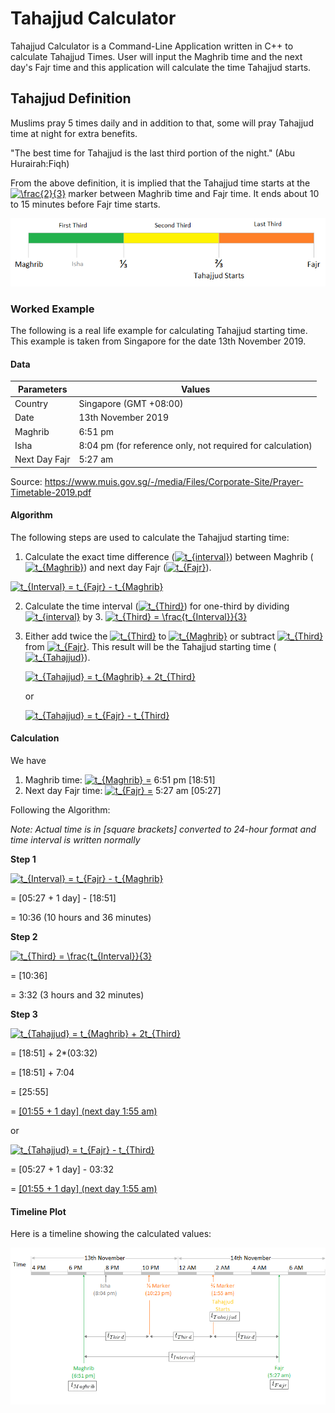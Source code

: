 # Tahajjud Calculator
Tahajjud Calculator is a Command-Line Application written in C++ to calculate Tahajjud Times. User will input the Maghrib time and the next day's Fajr time and this application will calculate the time Tahajjud starts. 

## Tahajjud Definition

Muslims pray 5 times daily and in addition to that, some will pray Tahajjud time at night for extra benefits. 

"The best time for Tahajjud is the last third portion of the night." (Abu Hurairah:Fiqh)

From the above definition, it is implied that the Tahajjud time starts at the 
<a href="https://www.codecogs.com/eqnedit.php?latex=\inline&space;\frac{2}{3}" target="_blank"><img src="https://latex.codecogs.com/svg.latex?\inline&space;\frac{2}{3}" title="\frac{2}{3}" /></a>
marker between Maghrib time and Fajr time. It ends about 10 to 15 minutes before Fajr time starts. 


![](\DefinitionTimeline.png)



### Worked Example 

The following is a real life example for calculating Tahajjud starting time. This example is taken from Singapore for the date 13th November 2019. 

#### Data 

| Parameters    | Values                                                     |
| ------------- | ---------------------------------------------------------- |
| Country       | Singapore (GMT +08:00)                                     |
| Date          | 13th November 2019                                         |
| Maghrib       | 6:51 pm                                                    |
| Isha          | 8:04 pm (for reference only, not required for calculation) |
| Next Day Fajr | 5:27 am                                                    |

Source: https://www.muis.gov.sg/-/media/Files/Corporate-Site/Prayer-Timetable-2019.pdf



#### Algorithm 

The following steps are used to calculate the Tahajjud starting time: 

1. Calculate the exact time difference (<a href="https://www.codecogs.com/eqnedit.php?latex=t_{interval}" target="_blank"><img src="https://latex.codecogs.com/gif.latex?t_{interval}" title="t_{interval}" /></a>) between Maghrib (<a href="https://www.codecogs.com/eqnedit.php?latex=t_{Maghrib}" target="_blank"><img src="https://latex.codecogs.com/gif.latex?t_{Maghrib}" title="t_{Maghrib}" /></a>) and next day Fajr (<a href="https://www.codecogs.com/eqnedit.php?latex=t_{Fajr}" target="_blank"><img src="https://latex.codecogs.com/gif.latex?t_{Fajr}" title="t_{Fajr}" /></a>). 

<a href="https://www.codecogs.com/eqnedit.php?latex=t_{Interval}&space;=&space;t_{Fajr}&space;-&space;t_{Maghrib}" target="_blank"><img src="https://latex.codecogs.com/gif.latex?t_{Interval}&space;=&space;t_{Fajr}&space;-&space;t_{Maghrib}" title="t_{Interval} = t_{Fajr} - t_{Maghrib}" /></a>

2. Calculate the time interval (<a href="https://www.codecogs.com/eqnedit.php?latex=t_{Third}" target="_blank"><img src="https://latex.codecogs.com/gif.latex?t_{Third}" title="t_{Third}" /></a>) for one-third by dividing <a href="https://www.codecogs.com/eqnedit.php?latex=t_{interval}" target="_blank"><img src="https://latex.codecogs.com/gif.latex?t_{interval}" title="t_{interval}" /></a> by 3. 
   <a href="https://www.codecogs.com/eqnedit.php?latex=t_{Third}&space;=&space;\frac{t_{Interval}}{3}" target="_blank"><img src="https://latex.codecogs.com/gif.latex?t_{Third}&space;=&space;\frac{t_{Interval}}{3}" title="t_{Third} = \frac{t_{Interval}}{3}" /></a>

3. Either add twice the <a href="https://www.codecogs.com/eqnedit.php?latex=t_{Third}" target="_blank"><img src="https://latex.codecogs.com/gif.latex?t_{Third}" title="t_{Third}" /></a> to <a href="https://www.codecogs.com/eqnedit.php?latex=t_{Maghrib}" target="_blank"><img src="https://latex.codecogs.com/gif.latex?t_{Maghrib}" title="t_{Maghrib}" /></a> or subtract <a href="https://www.codecogs.com/eqnedit.php?latex=t_{Third}" target="_blank"><img src="https://latex.codecogs.com/gif.latex?t_{Third}" title="t_{Third}" /></a> from <a href="https://www.codecogs.com/eqnedit.php?latex=t_{Fajr}" target="_blank"><img src="https://latex.codecogs.com/gif.latex?t_{Fajr}" title="t_{Fajr}" /></a>. This result will be the Tahajjud starting time (<a href="https://www.codecogs.com/eqnedit.php?latex=t_{Tahajjud}" target="_blank"><img src="https://latex.codecogs.com/gif.latex?t_{Tahajjud}" title="t_{Tahajjud}" /></a>). 

   <a href="https://www.codecogs.com/eqnedit.php?latex=t_{Tahajjud}&space;=&space;t_{Maghrib}&space;&plus;&space;2t_{Third}" target="_blank"><img src="https://latex.codecogs.com/gif.latex?t_{Tahajjud}&space;=&space;t_{Maghrib}&space;&plus;&space;2t_{Third}" title="t_{Tahajjud} = t_{Maghrib} + 2t_{Third}" /></a>

   or

   <a href="https://www.codecogs.com/eqnedit.php?latex=t_{Tahajjud}&space;=&space;t_{Fajr}&space;-&space;t_{Third}" target="_blank"><img src="https://latex.codecogs.com/gif.latex?t_{Tahajjud}&space;=&space;t_{Fajr}&space;-&space;t_{Third}" title="t_{Tahajjud} = t_{Fajr} - t_{Third}" /></a>



#### Calculation 

We have 

1. Maghrib time: <a href="https://www.codecogs.com/eqnedit.php?latex=t_{Maghrib}&space;=" target="_blank"><img src="https://latex.codecogs.com/gif.latex?t_{Maghrib}&space;=" title="t_{Maghrib} =" /></a> 6:51 pm [18:51]
2. Next day Fajr time: <a href="https://www.codecogs.com/eqnedit.php?latex=t_{Fajr}&space;=" target="_blank"><img src="https://latex.codecogs.com/gif.latex?t_{Fajr}&space;=" title="t_{Fajr} =" /></a> 5:27 am [05:27]

Following the Algorithm:

*Note: Actual time is in [square brackets] converted to 24-hour format and time interval is written normally* 

**Step 1**

<a href="https://www.codecogs.com/eqnedit.php?latex=t_{Interval}&space;=&space;t_{Fajr}&space;-&space;t_{Maghrib}" target="_blank"><img src="https://latex.codecogs.com/gif.latex?t_{Interval}&space;=&space;t_{Fajr}&space;-&space;t_{Maghrib}" title="t_{Interval} = t_{Fajr} - t_{Maghrib}" /></a> 

= [05:27 + 1 day] - [18:51]

= 10:36 (10 hours and 36 minutes)

**Step 2**

<a href="https://www.codecogs.com/eqnedit.php?latex=t_{Third}&space;=&space;\frac{t_{Interval}}{3}" target="_blank"><img src="https://latex.codecogs.com/gif.latex?t_{Third}&space;=&space;\frac{t_{Interval}}{3}" title="t_{Third} = \frac{t_{Interval}}{3}" /></a>

= [10:36]

= 3:32 (3 hours and 32 minutes)

**Step 3**

<a href="https://www.codecogs.com/eqnedit.php?latex=t_{Tahajjud}&space;=&space;t_{Maghrib}&space;&plus;&space;2t_{Third}" target="_blank"><img src="https://latex.codecogs.com/gif.latex?t_{Tahajjud}&space;=&space;t_{Maghrib}&space;&plus;&space;2t_{Third}" title="t_{Tahajjud} = t_{Maghrib} + 2t_{Third}" /></a>

= [18:51] + 2*(03:32)

= [18:51] + 7:04

= [25:55]

= <u>[01:55 + 1 day] (next day 1:55 am)</u>

or 

<a href="https://www.codecogs.com/eqnedit.php?latex=t_{Tahajjud}&space;=&space;t_{Fajr}&space;-&space;t_{Third}" target="_blank"><img src="https://latex.codecogs.com/gif.latex?t_{Tahajjud}&space;=&space;t_{Fajr}&space;-&space;t_{Third}" title="t_{Tahajjud} = t_{Fajr} - t_{Third}" /></a>

= [05:27 + 1 day] - 03:32

= <u>[01:55 + 1 day] (next day 1:55 am)</u>



#### Timeline Plot 

Here is a timeline showing the calculated values: 

![](\SolutionTimeline.png)

